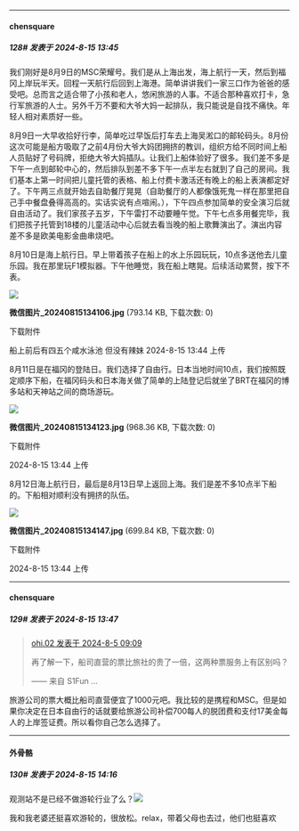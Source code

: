 ﻿
*****

####  chensquare  
##### 128#       发表于 2024-8-15 13:45

我们刚好是8月9日的MSC荣耀号。我们是从上海出发，海上航行一天，然后到福冈上岸玩半天。回程一天航行后回到上海港。简单讲讲我们一家三口作为爸爸的感受吧。总而言之适合带了小孩和老人，悠闲旅游的人事。不适合那种喜欢打卡，急行军旅游的人士。另外千万不要和大爷大妈一起排队，我只能说是自找不痛快。年轻人相对素质好一些。

8月9日一大早收拾好行李，简单吃过早饭后打车去上海吴淞口的邮轮码头。8月份这次可能是船方吸取了之前4月份大爷大妈团拥挤的教训，组织方给不同时间上船人员贴好了号码牌，拒绝大爷大妈插队。让我们上船体验好了很多。我们差不多是下午一点到邮轮中心的，然后排队到差不多下午一点半左右就到了自己的房间。我们基本上第一时间把儿童托管的表格、船上付费卡激活还有晚上的船上表演都定好了。下午两三点就开始去自助餐厅晃晃（自助餐厅的人都像饿死鬼一样在那里把自己手中餐盘叠得高高的。实话实说有点喧闹。），下午四点参加简单的安全演习后就自由活动了。我们家孩子五岁，下午雷打不动要睡午觉。下午七点多用餐完毕，我们把孩子托管到18楼的儿童活动中心后就去看当晚的船上歌舞演出了。演出内容差不多是欧美电影金曲串烧吧。

8月10日是海上航行日。早上带着孩子在船上的水上乐园玩玩，10点多送他去儿童乐园。我在那里玩F1模拟器。下午他睡觉，我在船上瞎晃。后续活动累赘，按下不表。

<img src="https://img.saraba1st.com/forum/202408/15/134408fjjgythx8xah3c9y.jpg" referrerpolicy="no-referrer">

<strong>微信图片_20240815134106.jpg</strong> (793.14 KB, 下载次数: 0)

下载附件

船上前后有四五个咸水泳池 但没有辣妹
2024-8-15 13:44 上传

8月11日是在福冈的登陆日。我们选择了自由行。日本当地时间10点，我们按照既定顺序下船，在福冈码头和日本海关做了简单的上陆登记后就坐了BRT在福冈的博多站和天神站之间的商场游玩。

<img src="https://img.saraba1st.com/forum/202408/15/134408te3yyu4j0c3auzjg.jpg" referrerpolicy="no-referrer">

<strong>微信图片_20240815134123.jpg</strong> (968.36 KB, 下载次数: 0)

下载附件

2024-8-15 13:44 上传

8月12日海上航行日，最后是8月13日早上返回上海。我们是差不多10点半下船的。下船相对顺利没有拥挤的队伍。

<img src="https://img.saraba1st.com/forum/202408/15/134409tuzmgwuumfsg6sfg.jpg" referrerpolicy="no-referrer">

<strong>微信图片_20240815134147.jpg</strong> (699.84 KB, 下载次数: 0)

下载附件

2024-8-15 13:44 上传

*****

####  chensquare  
##### 129#       发表于 2024-8-15 13:47

<blockquote><a href="httphttps://bbs.saraba1st.com/2b/forum.php?mod=redirect&amp;goto=findpost&amp;pid=65800087&amp;ptid=2190757" target="_blank">ohi.02 发表于 2024-8-5 09:09</a>

再了解一下，船司直营的票比旅社的贵了一倍，这两种票服务上有区别吗？

—— 来自 S1Fun ...</blockquote>
旅游公司的票大概比船司直营便宜了1000元吧。我比较的是携程和MSC。但是如果你决定在日本自由行的话就要给旅游公司补偿700每人的脱团费和支付17美金每人的上岸签证费。所以看你自己怎么选择了。


*****

####  外骨骼  
##### 130#       发表于 2024-8-15 14:16

观测站不是已经不做游轮行业了么？<img src="https://static.saraba1st.com/image/smiley/face2017/099.png" referrerpolicy="no-referrer">

我和我老婆还挺喜欢游轮的，很放松。relax，带着父母也去过，他们也挺喜欢

